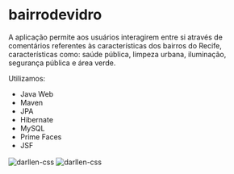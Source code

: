 # bairrodevidro
A aplicação permite aos usuários interagirem entre si através de comentários referentes às características dos bairros do Recife, características como: saúde pública, limpeza urbana, iluminação, segurança pública e área verde.

Utilizamos:
- Java Web
- Maven
- JPA 
- Hibernate
- MySQL
- Prime Faces
- JSF

<img align="center" alt="darllen-css" height="" width="" src="https://user-images.githubusercontent.com/79050311/144142078-5b51caa8-828f-4910-aca7-97458b2e0bdd.JPG">
<img align="center" alt="darllen-css" height="" width="" src="https://user-images.githubusercontent.com/79050311/144142084-cf1ce2ac-4fc0-4224-aebd-de63ea219858.JPG">


